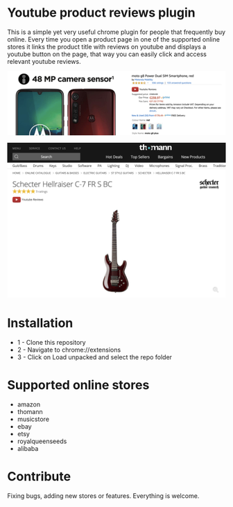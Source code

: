 # Youtube product reviews plugin

This is a simple yet very useful chrome plugin for people that frequently buy online. 
Every time you open a product page in one of the supported online stores it links the product title with reviews on youtube and displays a youtube button on the page, that way you can easily click and access relevant youtube reviews.

![Example on amazon](amazon.png)

![Example on thomann](thomann.png)

# Installation

* 1 - Clone this repository
* 2 - Navigate to chrome://extensions
* 3 - Click on Load unpacked and select the repo folder


# Supported online stores

* amazon
* thomann
* musicstore
* ebay
* etsy
* royalqueenseeds
* alibaba

# Contribute

Fixing bugs, adding new stores or features. Everything is welcome.
